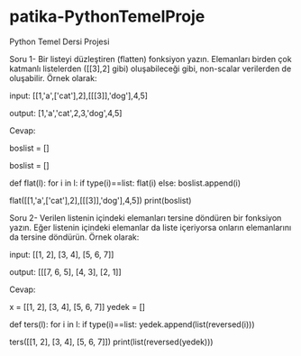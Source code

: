 # patika-PythonTemelProje

Python Temel Dersi Projesi

Soru 1- Bir listeyi düzleştiren (flatten) fonksiyon yazın. Elemanları birden çok katmanlı listelerden ([[3],2] gibi) oluşabileceği gibi, non-scalar verilerden de oluşabilir. Örnek olarak:

input: [[1,'a',['cat'],2],[[[3]],'dog'],4,5]

output: [1,'a','cat',2,3,'dog',4,5]

Cevap:

boslist = []

boslist = []

def flat(l):
 for i in l:
  if type(i)==list:
   flat(i)
  else:
   boslist.append(i)

flat([[1,'a',['cat'],2],[[[3]],'dog'],4,5])
print(boslist)


Soru 2- Verilen listenin içindeki elemanları tersine döndüren bir fonksiyon yazın. Eğer listenin içindeki elemanlar da liste içeriyorsa onların elemanlarını da tersine döndürün. Örnek olarak:

input: [[1, 2], [3, 4], [5, 6, 7]]

output: [[[7, 6, 5], [4, 3], [2, 1]]

Cevap:

x = [[1, 2], [3, 4], [5, 6, 7]]
yedek = []

def ters(l):
    for i in l:
        if type(i)==list:
            yedek.append(list(reversed(i)))
            
ters([[1, 2], [3, 4], [5, 6, 7]])
print(list(reversed(yedek)))

